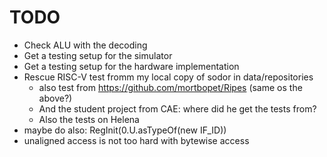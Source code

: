 # TODO

 * Check ALU with the decoding
 * Get a testing setup for the simulator
 * Get a testing setup for the hardware implementation
 * Rescue RISC-V test fromm my local copy of sodor in data/repositories
   * also test from https://github.com/mortbopet/Ripes (same os the above?)
   * And the student project from CAE: where did he get the tests from?
   * Also the tests on Helena
 * maybe do also: RegInit(0.U.asTypeOf(new IF_ID))
 * unaligned access is not too hard with bytewise access